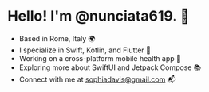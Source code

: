 # Hello! I'm @nunciata619. 👋

- Based in Rome, Italy 🌍
- I specialize in Swift, Kotlin, and Flutter 🔧
- Working on a cross-platform mobile health app 📱
- Exploring more about SwiftUI and Jetpack Compose 📚
- Connect with me at sophiadavis@gmail.com 📬
